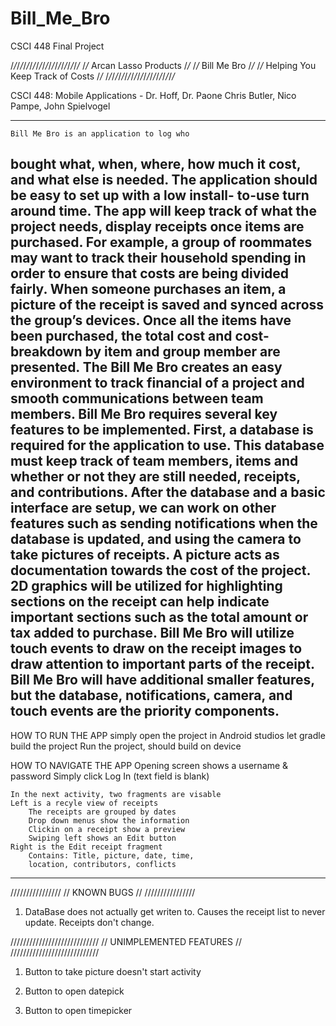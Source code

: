 # Bill_Me_Bro
CSCI 448 Final Project

/*/*/*/*/*/*/*/*/*/*/*/*/*/*/*/*/*/*/*/*/*/*
/*/*    Arcan Lasso Products            /*/*
/*/*    Bill Me Bro                     /*/*
/*/*    Helping You Keep Track of Costs /*/*
/*/*/*/*/*/*/*/*/*/*/*/*/*/*/*/*/*/*/*/*/*/*

CSCI 448: Mobile Applications - Dr. Hoff, Dr. Paone
Chris Butler, Nico Pampe, John Spielvogel

--------------------------------------------
    Bill Me Bro is an application to log who 
bought what, when, where, how much it cost, 
and what else is needed. The application 
should be easy to set up with a low install-
to-use turn around time. The app will keep 
track of what the project needs, display 
receipts once items are purchased. For 
example, a group of roommates may want to 
track their household spending in order to 
ensure that costs are being divided fairly. 
When someone purchases an item, a picture of 
the receipt is saved and synced across the 
group’s devices. Once all the items have 
been purchased, the total cost and cost-
breakdown by item and group member are 
presented. The Bill Me Bro creates an easy 
environment to track financial of a project 
and smooth communications between team members. 
    Bill Me Bro requires several key features 
to be implemented. First, a database is 
required for the application to use. This 
database must keep track of team members, items 
and whether or not they are still needed, receipts, 
and contributions. After the database and a basic 
interface are setup, we can work on other features 
such as sending notifications when the database is 
updated, and using the camera to take pictures of 
receipts. A picture acts as documentation towards 
the cost of the project. 2D graphics will be 
utilized for highlighting sections on the receipt 
can help indicate important sections such as the 
total amount or tax added to purchase. Bill Me Bro 
will utilize touch events to draw on the receipt 
images to draw attention to important parts of the 
receipt. Bill Me Bro will have additional smaller 
features, but the database, notifications, camera, 
and touch events are the priority components. 
--------------------------------------------

HOW TO RUN THE APP
    simply open the project in Android studios
    let gradle build the project
    Run the project, should build on device

HOW TO NAVIGATE THE APP
    Opening screen shows a username & password
    Simply click Log In (text field is blank)

    In the next activity, two fragments are visable
    Left is a recyle view of receipts
        The receipts are grouped by dates
        Drop down menus show the information
        Clickin on a receipt show a preview
        Swiping left shows an Edit button
    Right is the Edit receipt fragment
        Contains: Title, picture, date, time, 
        location, contributors, conflicts

--------------------------------------------

////////////////
// KNOWN BUGS //
////////////////
1) DataBase does not actually get writen to.
    Causes the receipt list to never update.
    Receipts don't change.

////////////////////////////
// UNIMPLEMENTED FEATURES //
////////////////////////////
1) Button to take picture doesn't start activity

2) Button to open datepick

3) Button to open timepicker
